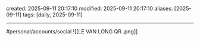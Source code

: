 created: 2025-09-11 20:17:10
modified: 2025-09-11 20:17:10
aliases: [2025-09-11]
tags: [daily, 2025-09-11]

---


#personal/accounts/social 
![[LE VAN LONG QR .png]]













